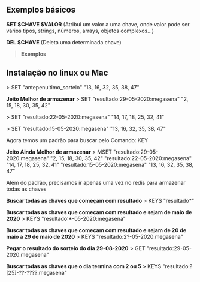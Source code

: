 ## Exemplos básicos

**SET $CHAVE $VALOR**
(Atribui um valor a uma chave, onde valor pode ser vários tipos, strings, números, arrays, objetos complexos...)

**DEL \$CHAVE**
(Deleta uma determinada chave)

> **Exemplos**

## Instalação no linux ou Mac

\> SET "antepenultimo_sorteio" "13, 16, 32, 35, 38, 47"

**Jeito Melhor de armazenar**
\> SET "resultado:29-05-2020:megasena" "2, 15, 18, 30, 35, 42"

\> SET "resultado:22-05-2020:megasena" "14, 17, 18, 25, 32, 41"

\> SET "resultado:15-05-2020:megasena" "13, 16, 32, 35, 38, 47"

Agora temos um padrão para buscar pelo Comando: KEY

**Jeito Ainda Melhor de armazenar**
\> MSET "resultado:29-05-2020:megasena" "2, 15, 18, 30, 35, 42" "resultado:22-05-2020:megasena" "14, 17, 18, 25, 32, 41" "resultado:15-05-2020:megasena" "13, 16, 32, 35, 38, 47"

Além do padrão, precisamos ir apenas uma vez no redis para armazenar todas as chaves

**Buscar todas as chaves que começam com resultado**
\> KEYS "resultado\*"

**Buscar todas as chaves que começam com resultado e sejam de maio de 2020**
\> KEYS "resultado:\*-05-2020:megasena"

**Buscar todas as chaves que começam com resultado e sejam de 20 de maio a 29 de maio de 2020**
\> KEYS "resultado:2?-05-2020:megasena"

**Pegar o resultado do sorteio do dia 29-08-2020**
\> GET "resultado:29-05-2020:megasena"

**Buscar todas as chaves que o dia termina com 2 ou 5**
\> KEYS "resultado:?[25]-??-????:megasena"
